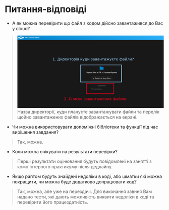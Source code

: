  # Питання-відповіді


- А як можна перевірити що файл з кодом дійсно завантажився до Вас у cloud?
> ![](img/upl.png)
> Назва директорії, куди плануєте завантажувати файли та перелік щойно завантажених файлів відображається на екрані.

- Чи можна використовувати допоміжні бібліотеки та функції під час вирішення завдання?
> Так, можна.

- Коли можна очікувати на результати перевірки?
> Перші результати оцінювання будуть повідомлені на занятті з комп'ютерного практикуму після дедлайну.

- Якщо раптом будуть знайдені недоліки в коді, або шматки які можна покращити, чи можна буде додатково допрацювати код?
> Так, можна, але уже на перездачі. Для виконання завння Вам надано тести, які дають можливість виявити недоліки в коді та перевірити його працездатність.